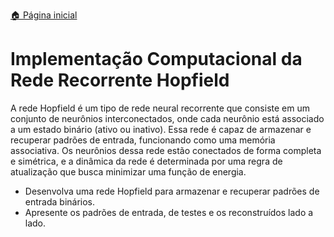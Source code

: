 [🏠 Página inicial](../README.md)

# Implementação Computacional da Rede Recorrente Hopfield

A rede Hopfield é um tipo de rede neural recorrente que consiste em um conjunto de neurônios interconectados, onde cada neurônio está associado a um estado binário (ativo ou inativo). Essa rede é capaz de armazenar e recuperar padrões de entrada, funcionando como uma memória associativa. Os neurônios dessa rede estão conectados de forma completa e simétrica, e a dinâmica da rede é determinada por uma regra de atualização que busca minimizar uma função de energia.

- Desenvolva uma rede Hopfield para armazenar e recuperar padrões de entrada binários.
- Apresente os padrões de entrada, de testes e os reconstruídos lado a lado.